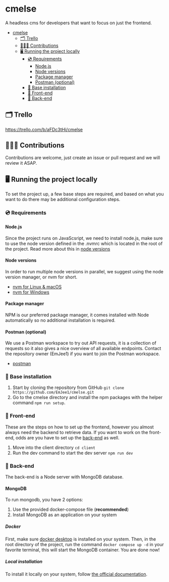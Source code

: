 # cmelse

A headless cms for developers that want to focus on just the frontend.

- [cmelse](#cmelse)
  - [🗂️ Trello](#️-trello)
  - [🧑‍🤝‍🧑 Contributions](#-contributions)
  - [🖥️ Running the project locally](#️-running-the-project-locally)
    - [💿 Requirements](#-requirements)
      - [Node.js](#nodejs)
      - [Node versions](#node-versions)
      - [Package manager](#package-manager)
      - [Postman (optional)](#postman-optional)
    - [🧱 Base installation](#-base-installation)
    - [💼 Front-end](#-front-end)
    - [🧰 Back-end](#-back-end)

## 🗂️ Trello

<https://trello.com/b/aFDc3tHi/cmelse>

## 🧑‍🤝‍🧑 Contributions

Contributions are welcome, just create an issue or pull request and we will review it ASAP.

## 🖥️ Running the project locally

To set the project up, a few base steps are required, and based on what you want to do there may be additional configuration steps.

### 💿 Requirements

#### Node.js

Since the project runs on JavaScsript, we need to install node.js, make sure to use the node version defined in the .nvmrc which is located in the root of the project. Read more about this in [node versions](#node-versions)

#### Node versions

In order to run multiple node versions in parallel, we suggest using the node version manager, or nvm for short.

- [nvm for Linux & macOS](https://github.com/nvm-sh/nvm)
- [nvm for Windows](https://github.com/coreybutler/nvm-windows)

#### Package manager

NPM is our preferred package manager, it comes installed with Node automatically so no additional installation is required.

#### Postman (optional)

We use a Postman workspace to try out API requests, it is a collection of requests so it also gives a nice overview of all available endpoints. Contact the repository owner (EmJee1) if you want to join the Postman workspace.

- [postman](https://www.postman.com/downloads)

### 🧱 Base installation

1. Start by cloning the repository from GitHub `git clone https://github.com/EmJee1/cmelse.git`
2. Go to the cmelse directory and install the npm packages with the helper command `npm run setup`.

### 💼 Front-end

These are the steps on how to set up the frontend, however you almost always need the backend to retrieve data. If you want to work on the front-end, odds are you have to set up the [back-end](#-back-end) as well.

1. Move into the client directory `cd client`
2. Run the dev command to start the dev server `npm run dev`

### 🧰 Back-end

The back-end is a Node server with MongoDB database.

#### MongoDB

To run mongodb, you have 2 options:
1. Use the provided docker-compose file (**recommended**)
2. Install MongoDB as an application on your system

##### Docker

First, make sure [docker desktop](https://www.docker.com/products/docker-desktop) is installed on your system.
Then, in the root directory of the project, run the command `docker compose up -d` in your favorite terminal, this will start the MongoDB container.
You are done now!

##### Local installation

To install it locally on your system, follow [the official documentation](https://docs.mongodb.com/guides/server/install/).
